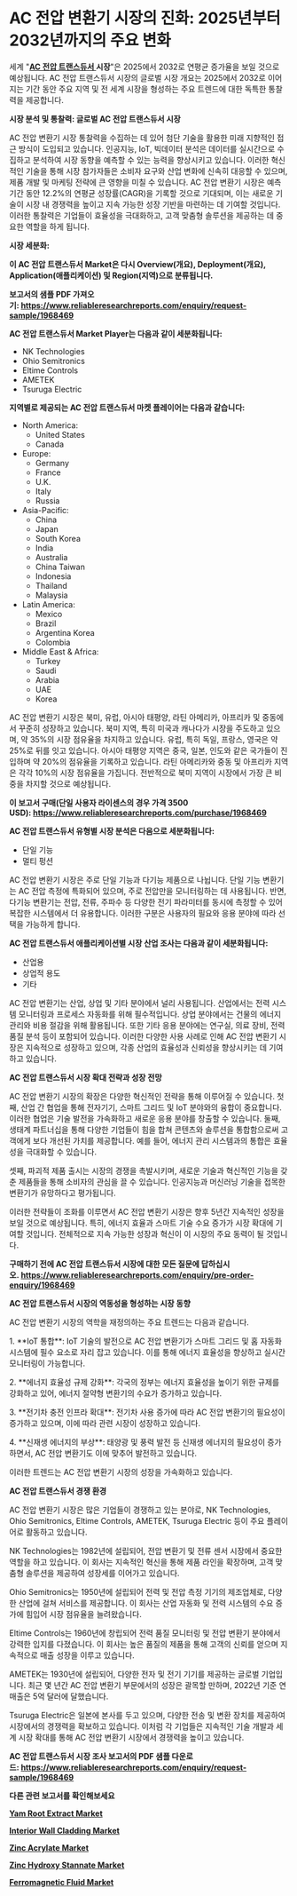 <p><h1>AC 전압 변환기 시장의 진화: 2025년부터 2032년까지의 주요 변화</h1></p><p>세계 "<strong><a href="https://www.reliableresearchreports.com/ac-voltage-transducers-r1968469?utm_campaign=106&utm_medium=8&utm_source=Github&utm_content=ia&utm_term=02042025&utm_id=ac-voltage-transducers">AC 전압 트랜스듀서&nbsp;</a></strong><strong>시장</strong>"은 2025에서 2032로 연평균 증가율을 보일 것으로 예상됩니다. AC 전압 트랜스듀서 시장의 글로벌 시장 개요는 2025에서 2032로 이어지는 기간 동안 주요 지역 및 전 세계 시장을 형성하는 주요 트렌드에 대한 독특한 통찰력을 제공합니다.</p>
<p><strong>시장 분석 및 통찰력: 글로벌 AC 전압 트랜스듀서 시장</strong></p>
<p><p>AC 전압 변환기 시장 통찰력을 수집하는 데 있어 첨단 기술을 활용한 미래 지향적인 접근 방식이 도입되고 있습니다. 인공지능, IoT, 빅데이터 분석은 데이터를 실시간으로 수집하고 분석하여 시장 동향을 예측할 수 있는 능력을 향상시키고 있습니다. 이러한 혁신적인 기술을 통해 시장 참가자들은 소비자 요구와 산업 변화에 신속히 대응할 수 있으며, 제품 개발 및 마케팅 전략에 큰 영향을 미칠 수 있습니다. AC 전압 변환기 시장은 예측 기간 동안 12.2%의 연평균 성장률(CAGR)을 기록할 것으로 기대되며, 이는 새로운 기술이 시장 내 경쟁력을 높이고 지속 가능한 성장 기반을 마련하는 데 기여할 것입니다. 이러한 통찰력은 기업들이 효율성을 극대화하고, 고객 맞춤형 솔루션을 제공하는 데 중요한 역할을 하게 됩니다.</p><a href="%7CAUTHORITHY_DOMAIN_URL%7C?utm_campaign=106&utm_medium=8&utm_source=Github&utm_content=ia&utm_term=02042025&utm_id=ac-voltage-transducers"></a></p>
<p><strong>시장 세분화:</strong></p>
<p><strong>이 AC 전압 트랜스듀서 Market은 다시 Overview(개요), Deployment(개요), Application(애플리케이션) 및 Region(지역)으로 분류됩니다.</strong></p>
<p><strong>보고서의 샘플 PDF 가져오기:&nbsp;<a href="https://www.reliableresearchreports.com/enquiry/request-sample/1968469?utm_campaign=106&utm_medium=8&utm_source=Github&utm_content=ia&utm_term=02042025&utm_id=ac-voltage-transducers">https://www.reliableresearchreports.com/enquiry/request-sample/1968469</a></strong><strong></strong></p>
<p><strong>AC 전압 트랜스듀서 Market Player는 다음과 같이 세분화됩니다:</strong></p>
<p><ul><li>NK Technologies</li><li>Ohio Semitronics</li><li>Eltime Controls</li><li>AMETEK</li><li>Tsuruga Electric</li></ul></p>
<p><strong>지역별로 제공되는 AC 전압 트랜스듀서 마켓 플레이어는 다음과 같습니다:</strong></p>
<p><ul>
    <li>
        North America:
        <ul>
            <li>United States</li>
            <li>Canada</li>
        </ul>
    </li>
    <li>
        Europe:
        <ul>
            <li>Germany</li>
            <li>France</li>
            <li>U.K.</li>
            <li>Italy</li>
            <li>Russia</li>
        </ul>
    </li>
    <li>
        Asia-Pacific:
        <ul>
            <li>China</li>
            <li>Japan</li>
            <li>South Korea</li>
            <li>India</li>
            <li>Australia</li>
            <li>China Taiwan</li>
            <li>Indonesia</li>
            <li>Thailand</li>
            <li>Malaysia</li>
        </ul>
    </li>
    <li>
        Latin America:
        <ul>
            <li>Mexico</li>
            <li>Brazil</li>
            <li>Argentina Korea</li>
            <li>Colombia</li>
        </ul>
    </li>
    <li>
        Middle East & Africa:
        <ul>
            <li>Turkey</li>
            <li>Saudi</li>
            <li>Arabia</li>
            <li>UAE</li>
            <li>Korea</li>
        </ul>
    </li>
    </ul></p>
<p><p>AC 전압 변환기 시장은 북미, 유럽, 아시아 태평양, 라틴 아메리카, 아프리카 및 중동에서 꾸준히 성장하고 있습니다. 북미 지역, 특히 미국과 캐나다가 시장을 주도하고 있으며, 약 35%의 시장 점유율을 차지하고 있습니다. 유럽, 특히 독일, 프랑스, 영국은 약 25%로 뒤를 잇고 있습니다. 아시아 태평양 지역은 중국, 일본, 인도와 같은 국가들이 진입하며 약 20%의 점유율을 기록하고 있습니다. 라틴 아메리카와 중동 및 아프리카 지역은 각각 10%의 시장 점유율을 가집니다. 전반적으로 북미 지역이 시장에서 가장 큰 비중을 차지할 것으로 예상됩니다.</p></p>
<p><strong>이 보고서 구매(단일 사용자 라이센스의 경우 가격 3500 USD):&nbsp;<a href="https://www.reliableresearchreports.com/purchase/1968469?utm_campaign=106&utm_medium=8&utm_source=Github&utm_content=ia&utm_term=02042025&utm_id=ac-voltage-transducers">https://www.reliableresearchreports.com/purchase/1968469</a></strong></p>
<p><strong>AC 전압 트랜스듀서 유형별 시장 분석은 다음으로 세분화됩니다:</strong></p>
<p><ul><li>단일 기능</li><li>멀티 펑션</li></ul></p>
<p><p>AC 전압 변환기 시장은 주로 단일 기능과 다기능 제품으로 나뉩니다. 단일 기능 변환기는 AC 전압 측정에 특화되어 있으며, 주로 전압만을 모니터링하는 데 사용됩니다. 반면, 다기능 변환기는 전압, 전류, 주파수 등 다양한 전기 파라미터를 동시에 측정할 수 있어 복잡한 시스템에서 더 유용합니다. 이러한 구분은 사용자의 필요와 응용 분야에 따라 선택을 가능하게 합니다.</p></p>
<p><strong>AC 전압 트랜스듀서 애플리케이션별 시장 산업 조사는 다음과 같이 세분화됩니다:</strong></p>
<p><ul><li>산업용</li><li>상업적 용도</li><li>기타</li></ul></p>
<p><p>AC 전압 변환기는 산업, 상업 및 기타 분야에서 널리 사용됩니다. 산업에서는 전력 시스템 모니터링과 프로세스 자동화를 위해 필수적입니다. 상업 분야에서는 건물의 에너지 관리와 비용 절감을 위해 활용됩니다. 또한 기타 응용 분야에는 연구실, 의료 장비, 전력 품질 분석 등이 포함되어 있습니다. 이러한 다양한 사용 사례로 인해 AC 전압 변환기 시장은 지속적으로 성장하고 있으며, 각종 산업의 효율성과 신뢰성을 향상시키는 데 기여하고 있습니다.</p></p>
<p><strong>AC 전압 트랜스듀서 시장 확대 전략과 성장 전망</strong></p>
<p><p>AC 전압 변환기 시장의 확장은 다양한 혁신적인 전략을 통해 이루어질 수 있습니다. 첫째, 산업 간 협업을 통해 전자기기, 스마트 그리드 및 IoT 분야와의 융합이 중요합니다. 이러한 협업은 기술 발전을 가속화하고 새로운 응용 분야를 창출할 수 있습니다. 둘째, 생태계 파트너십을 통해 다양한 기업들이 힘을 합쳐 콘텐츠와 솔루션을 통합함으로써 고객에게 보다 개선된 가치를 제공합니다. 예를 들어, 에너지 관리 시스템과의 통합은 효율성을 극대화할 수 있습니다.</p><p>셋째, 파괴적 제품 출시는 시장의 경쟁을 촉발시키며, 새로운 기술과 혁신적인 기능을 갖춘 제품들을 통해 소비자의 관심을 끌 수 있습니다. 인공지능과 머신러닝 기술을 접목한 변환기가 유망하다고 평가됩니다.</p><p>이러한 전략들이 조화를 이루면서 AC 전압 변환기 시장은 향후 5년간 지속적인 성장을 보일 것으로 예상됩니다. 특히, 에너지 효율과 스마트 기술 수요 증가가 시장 확대에 기여할 것입니다. 전체적으로 지속 가능한 성장과 혁신이 이 시장의 주요 동력이 될 것입니다.</p></p>
<p><strong>구매하기 전에 AC 전압 트랜스듀서 시장에 대한 모든 질문에 답하십시오.&nbsp;<a href="https://www.reliableresearchreports.com/enquiry/pre-order-enquiry/1968469?utm_campaign=106&utm_medium=8&utm_source=Github&utm_content=ia&utm_term=02042025&utm_id=ac-voltage-transducers">https://www.reliableresearchreports.com/enquiry/pre-order-enquiry/1968469</a></strong><strong></strong></p>
<p><strong>AC 전압 트랜스듀서 시장의 역동성을 형성하는 시장 동향</strong></p>
<p><p>AC 전압 변환기 시장의 역학을 재정의하는 주요 트렌드는 다음과 같습니다.</p><p>1. **IoT 통합**: IoT 기술의 발전으로 AC 전압 변환기가 스마트 그리드 및 홈 자동화 시스템에 필수 요소로 자리 잡고 있습니다. 이를 통해 에너지 효율성을 향상하고 실시간 모니터링이 가능합니다.</p><p>2. **에너지 효율성 규제 강화**: 각국의 정부는 에너지 효율성을 높이기 위한 규제를 강화하고 있어, 에너지 절약형 변환기의 수요가 증가하고 있습니다.</p><p>3. **전기차 충전 인프라 확대**: 전기차 사용 증가에 따라 AC 전압 변환기의 필요성이 증가하고 있으며, 이에 따라 관련 시장이 성장하고 있습니다.</p><p>4. **신재생 에너지의 부상**: 태양광 및 풍력 발전 등 신재생 에너지의 필요성이 증가하면서, AC 전압 변환기도 이에 맞추어 발전하고 있습니다. </p><p>이러한 트렌드는 AC 전압 변환기 시장의 성장을 가속화하고 있습니다.</p></p>
<p><strong>AC 전압 트랜스듀서 경쟁 환경</strong></p>
<p><p>AC 전압 변환기 시장은 많은 기업들이 경쟁하고 있는 분야로, NK Technologies, Ohio Semitronics, Eltime Controls, AMETEK, Tsuruga Electric 등이 주요 플레이어로 활동하고 있습니다. </p><p>NK Technologies는 1982년에 설립되어, 전압 변환기 및 전류 센서 시장에서 중요한 역할을 하고 있습니다. 이 회사는 지속적인 혁신을 통해 제품 라인을 확장하며, 고객 맞춤형 솔루션을 제공하여 성장세를 이어가고 있습니다.</p><p>Ohio Semitronics는 1950년에 설립되어 전력 및 전압 측정 기기의 제조업체로, 다양한 산업에 걸쳐 서비스를 제공합니다. 이 회사는 산업 자동화 및 전력 시스템의 수요 증가에 힘입어 시장 점유율을 늘려왔습니다.</p><p>Eltime Controls는 1960년에 창립되어 전력 품질 모니터링 및 전압 변환기 분야에서 강력한 입지를 다졌습니다. 이 회사는 높은 품질의 제품을 통해 고객의 신뢰를 얻으며 지속적으로 매출 성장을 이루고 있습니다.</p><p>AMETEK는 1930년에 설립되어, 다양한 전자 및 전기 기기를 제공하는 글로벌 기업입니다. 최근 몇 년간 AC 전압 변환기 부문에서의 성장은 괄목할 만하며, 2022년 기준 연 매출은 5억 달러에 달했습니다. </p><p>Tsuruga Electric은 일본에 본사를 두고 있으며, 다양한 전송 및 변환 장치를 제공하여 시장에서의 경쟁력을 확보하고 있습니다. 이처럼 각 기업들은 지속적인 기술 개발과 세계 시장 확대를 통해 AC 전압 변환기 시장에서 경쟁력을 높이고 있습니다.</p></p>
<p><strong>AC 전압 트랜스듀서 시장 조사 보고서의 PDF 샘플 다운로드:&nbsp;<a href="https://www.reliableresearchreports.com/enquiry/request-sample/1968469?utm_campaign=106&utm_medium=8&utm_source=Github&utm_content=ia&utm_term=02042025&utm_id=ac-voltage-transducers">https://www.reliableresearchreports.com/enquiry/request-sample/1968469</a></strong></p>
<p><strong></strong></p>
<p><strong></strong></p>
<p><strong></strong></p>
<p><strong></strong></p>
<p><strong>다른 관련 보고서를 확인해보세요</strong></p>
<p><strong><p><a href="https://github.com/minakibanov/Market-Research-Report-List-1/blob/main/yam-root-extract-market.md?utm_campaign=106&utm_medium=8&utm_source=Github&utm_content=ia&utm_term=02042025&utm_id=ac-voltage-transducers">Yam Root Extract Market</a></p><p><a href="https://github.com/syiqvanyo/Market-Research-Report-List-1/blob/main/interior-wall-cladding-market.md?utm_campaign=106&utm_medium=8&utm_source=Github&utm_content=ia&utm_term=02042025&utm_id=ac-voltage-transducers">Interior Wall Cladding Market</a></p><p><a href="https://github.com/gripeluigstt/Market-Research-Report-List-1/blob/main/zinc-acrylate-market.md?utm_campaign=106&utm_medium=8&utm_source=Github&utm_content=ia&utm_term=02042025&utm_id=ac-voltage-transducers">Zinc Acrylate Market</a></p><p><a href="https://github.com/warshatulang0/Market-Research-Report-List-1/blob/main/zinc-hydroxy-stannate-market.md?utm_campaign=106&utm_medium=8&utm_source=Github&utm_content=ia&utm_term=02042025&utm_id=ac-voltage-transducers">Zinc Hydroxy Stannate Market</a></p><p><a href="https://github.com/yepezkommakp/Market-Research-Report-List-1/blob/main/ferromagnetic-fluid-market.md?utm_campaign=106&utm_medium=8&utm_source=Github&utm_content=ia&utm_term=02042025&utm_id=ac-voltage-transducers">Ferromagnetic Fluid Market</a></p></strong></p>